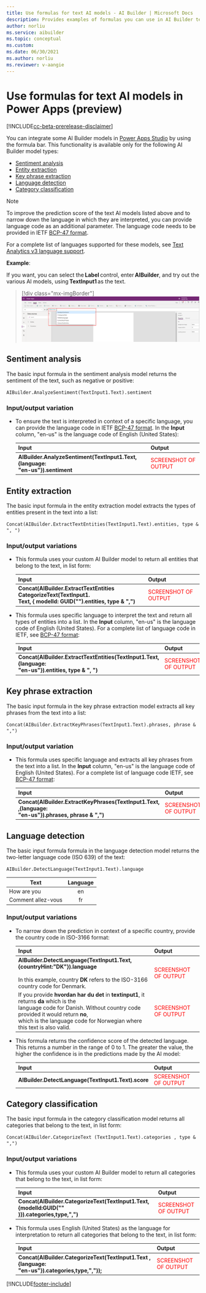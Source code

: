 ```yaml
---
title: Use formulas for text AI models - AI Builder | Microsoft Docs
description: Provides examples of formulas you can use in AI Builder text models.
author: norliu
ms.service: aibuilder
ms.topic: conceptual 
ms.custom: 
ms.date: 06/30/2021
ms.author: norliu
ms.reviewer: v-aangie
---
```


# Use formulas for text AI models in Power Apps (preview)

[!INCLUDE[cc-beta-prerelease-disclaimer](./includes/cc-beta-prerelease-disclaimer.md)]

You can integrate some AI Builder models in [Power Apps Studio](https://create.powerapps.com) by using the formula bar. This functionality is available only for the following AI Builder model types:

- [Sentiment analysis](#sentiment-analysis)
- [Entity extraction](#entity-extraction)
- [Key phrase extraction](#key-phrase-extraction)
- [Language detection](#language-detection)
- [Category classification](#category-classification)

 > [!NOTE]
 > To improve the prediction score of the text AI models listed above and to narrow down the language in which they are interpreted, you can provide language code as an additional parameter. The language code needs to be provided in IETF [BCP-47 format](/openspecs/office_standards/ms-oe376/6c085406-a698-4e12-9d4d-c3b0ee3dbc4a).
>
> For a complete list of languages supported for these models, see [Text Analytics v3 language support](/azure/cognitive-services/text-analytics/language-support?tabs=sentiment-analysis).

**Example**:

If you want, you can select the **Label** control, enter **AIBuilder**, and try out the various AI models, using **TextInput1** as the text.

> [!div class="mx-imgBorder"]
> ![Available formulas](media/formula-menu.png "Available formulas")

## Sentiment analysis

The basic input formula in the sentiment analysis model returns the sentiment of the text, such as negative or positive:

```
AIBuilder.AnalyzeSentiment(TextInput1.Text).sentiment
```

### Input/output variation

- To ensure the text is interpreted in context of a specific language, you can provide the language code in IETF [BCP-47 format](/openspecs/office_standards/ms-oe376/6c085406-a698-4e12-9d4d-c3b0ee3dbc4a). 
In the **Input** column, "en-us" is the language code of English (United States):

  |Input  |Output  |
  |---------|---------|
  |**AIBuilder.AnalyzeSentiment(TextInput1.Text,{language:<br/>"en-us"}).sentiment** |<span style="color: red;">SCREENSHOT OF OUTPUT</span>   |

## Entity extraction

The basic input formula in the entity extraction model extracts the types of entities present in the text into a list:

```
Concat(AIBuilder.ExtractTextEntities(TextInput1.Text).entities, type & ", ")
```
### Input/output variations

- This formula uses your custom AI Builder model to return all entities that belong to the text, in list form:

  |Input  |Output  |
  |---------|---------|
  |**Concat(AIBuilder.ExtractTextEntities CategorizeText(TextInput1.<br/>Text, { modelId: GUID("<yourModelId>").entities, type & ",")**  | <span style="color: red;">SCREENSHOT OF OUTPUT</span> |

- This formula uses specific language to interpret the text and return all types of entities into a list. In the **Input** column, "en-us" is the language code of English (United States). For a complete list of language code in IETF, see [BCP-47 format](/openspecs/office_standards/ms-oe376/6c085406-a698-4e12-9d4d-c3b0ee3dbc4a):

  |Input  |Output  |
  |---------|---------|
  | **Concat(AIBuilder.ExtractTextEntities(TextInput1.Text,{language:<br/>"en-us"}).entities, type & ", ")**  |<span style="color: red;">SCREENSHOT OF OUTPUT</span> |

## Key phrase extraction

The basic input formula in the key phrase extraction model extracts all key phrases from the text into a list:

```
Concat(AIBuilder.ExtractKeyPhrases(TextInput1.Text).phrases, phrase & ",")
```

### Input/output variation

- This formula uses specific language and extracts all key phrases from the text into a list. In the **Input** column, "en-us" is the language code of English (United States). For a complete list of language code IETF, see [BCP-47 format](/openspecs/office_standards/ms-oe376/6c085406-a698-4e12-9d4d-c3b0ee3dbc4a):  

  |Input  |Output  |
  |---------|---------|
  |**Concat(AIBuilder.ExtractKeyPhrases(TextInput1.Text, ,{language:<br/>"en-us"}).phrases, phrase & ",")**   |<span style="color: red;">SCREENSHOT OF OUTPUT</span>         |

## Language detection

The basic input formula formula in the language detection model returns the two-letter language code (ISO 639) of the text:

```
AIBuilder.DetectLanguage(TextInput1.Text).language
```

   |Text  |Language  |
   |---------|:---------:|
   |How are you    |en   |
   |Comment allez-vous  |fr  |

### Input/output variations

- To narrow down the prediction in context of a specific country, provide the country code in ISO-3166 format:

  |Input  |Output  |
  |---------|---------|
  |**AIBuilder.DetectLanguage(TextInput1.Text,{countryHint:"DK"}).language**<br/><br/>In this example, country **DK** refers to the ISO-3166 country code for Denmark.   | <span style="color: red;">SCREENSHOT OF OUTPUT</span>        |
  |If you provide **hvordan har du det** in **textinput1**, it returns **da** which is the<br/>language code for Danish. Without country code provided it would return **no**,<br/>which is the language code for Norwegian where this text is also valid.     | <span style="color: red;">SCREENSHOT OF OUTPUT</span>        |

- This formula returns the confidence score of the detected language. This returns a number in the range of 0 to 1. The greater the value, the higher the confidence is in the predictions made by the AI model:

  |Input  |Output  |
  |---------|---------|
  | **AIBuilder.DetectLanguage(TextInput1.Text).score** | <span style="color: red;">SCREENSHOT OF OUTPUT</span>  | 

## Category classification

The basic input formula in the category classification model returns all categories that belong to the text, in list form:

```
Concat(AIBuilder.CategorizeText (TextInput1.Text).categories , type & ",")
```

### Input/output variations

- This formula uses your custom AI Builder model to return all categories that belong to the text, in list form:

  |Input  |Output  |
  |---------|---------|
    |**Concat(AIBuilder.CategorizeText(TextInput1.Text,{modelId:GUID("<your model id>"<br/>)}).categories,type,",")**    | <span style="color: red;">SCREENSHOT OF OUTPUT</span>         |

- This formula uses English (United States) as the language for interpretation to return all categories that belong to the text, in list form:

  |Input  |Output  |
  |---------|---------|
  | **Concat(AIBuilder.CategorizeText(TextInput1.Text ,{language:<br/>"en-us"}).categories,type,","));**  | <span style="color: red;">SCREENSHOT OF OUTPUT</span> |

[!INCLUDE[footer-include](includes/footer-banner.md)]